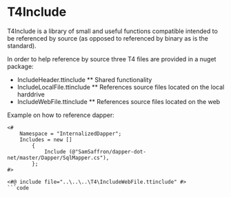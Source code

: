 T4Include
=========

T4Include is a library of small and useful functions compatible intended
to be referenced by source (as opposed to referenced by binary as is the 
standard).

In order to help reference by source three T4 files are provided in a nuget
package:

   * IncludeHeader.ttinclude
   ** Shared functionality
   * IncludeLocalFile.ttinclude
   ** References source files located on the local harddrive
   * IncludeWebFile.ttinclude
   ** References source files located on the web

Example on how to reference dapper:
```code
<#
    Namespace = "InternalizedDapper";
    Includes = new []
        {
            Include (@"SamSaffron/dapper-dot-net/master/Dapper/SqlMapper.cs"),
        };
#>

<#@ include file="..\..\..\T4\IncludeWebFile.ttinclude" #>
```code

    